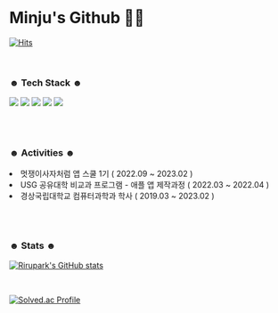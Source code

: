 </br>
<h1> Minju's Github 👶🏻 </h1>

[![Hits](https://hits.seeyoufarm.com/api/count/incr/badge.svg?url=https%3A%2F%2Fgithub.com%2Frirupark&count_bg=%23000000&title_bg=%23000000&icon=github.svg&icon_color=%23FFFFFF&title=hits&edge_flat=false)](https://github.com/rirupark)

</br>

<!-- <div align="center"> <h3> ☻ Email ☻ </h3> </div>

<div align="center"> 
  mlnjv016@gmail.com
</div>

</br></br> -->


<h3> ☻ Tech Stack ☻  </h3>

<div> 
  <img src="https://img.shields.io/badge/swift-F54A2A?style=for-the-badge&logo=swift&logoColor=white"> 
  <img src="https://img.shields.io/badge/Xcode-147EFB?style=for-the-badge&logo=xcode&logoColor=white">
  <img src="https://img.shields.io/badge/Firebase-FFCA28?style=for-the-badge&logo=firebase&logoColor=black">
  <img src="https://img.shields.io/badge/JAVA-007396?style=for-the-badge&logo=java&logoColor=white">
  <img src="https://img.shields.io/badge/Android Studio-3DDC84?style=for-the-badge&logo=androidstudio&logoColor=white">
</div>

</br></br>

<h3> ☻ Activities ☻  </h3>
    <li> 멋쟁이사자처럼 앱 스쿨 1기 ( 2022.09 ~ 2023.02 ) </li>
    <li> USG 공유대학 비교과 프로그램 - 애플 앱 제작과정 ( 2022.03 ~ 2022.04 ) </li>
    <li> 경상국립대학교 컴퓨터과학과 학사 ( 2019.03 ~ 2023.02 ) </li>

</br></br>

<h3> ☻ Stats ☻ </h3>
 
[![Rirupark's GitHub stats](https://github-readme-stats.vercel.app/api?username=rirupark&count_private=true&show_icons=true&theme=cobalt)](https://github.com/rirupark)

</br>

[![Solved.ac Profile](http://mazassumnida.wtf/api/mini/generate_badge?boj=riru)](https://solved.ac/riru)
</br>
